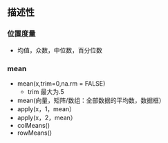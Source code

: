 ## 描述性
### 位置度量
+	均值，众数，中位数，百分位数
### mean
+	mean(x,trim=0,na.rm = FALSE)
	+	trim 最大为.5
+	mean(向量，矩阵/数组：全部数据的平均数，数据框）
+	apply(x，1，mean）
+	apply(x，2，mean）
+	colMeans()
+	rowMeans()